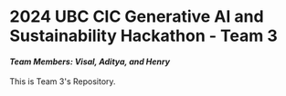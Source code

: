 # 2024 UBC CIC Generative AI and Sustainability Hackathon - Team 3
#### _Team Members: Visal, Aditya, and Henry_

This is Team 3's Repository.
